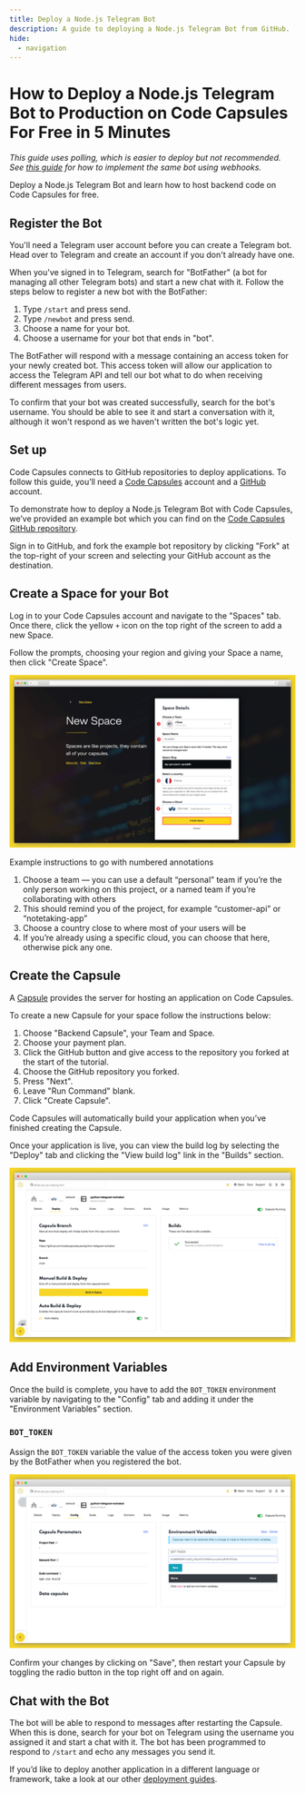```yaml
---
title: Deploy a Node.js Telegram Bot
description: A guide to deploying a Node.js Telegram Bot from GitHub.
hide:
  - navigation
---
```


# How to Deploy a Node.js Telegram Bot to Production on Code Capsules For Free in 5 Minutes

*This guide uses polling, which is easier to deploy but not recommended. See [this guide](./how-to-deploy-node-telegram-bot-to-production.md) for how to implement the same bot using webhooks.*

Deploy a Node.js Telegram Bot and learn how to host backend code on Code Capsules for free.

## Register the Bot

You'll need a Telegram user account before you can create a Telegram bot. Head over to Telegram and create an account if you don't already have one.

When you've signed in to Telegram, search for "BotFather" (a bot for managing all other Telegram bots) and start a new chat with it. Follow the steps below to register a new bot with the BotFather:

1. Type `/start` and press send.
2. Type `/newbot` and press send.
3. Choose a name for your bot.
4. Choose a username for your bot that ends in "bot".

The BotFather will respond with a message containing an access token for your newly created bot. This access token will allow our application to access the Telegram API and tell our bot what to do when receiving different messages from users.

To confirm that your bot was created successfully, search for the bot's username. You should be able to see it and start a conversation with it, although it won't respond as we haven't written the bot's logic yet.

## Set up

Code Capsules connects to GitHub repositories to deploy applications. To follow this guide, you’ll need a [Code Capsules](https://codecapsules.io/) account and a [GitHub](https://github.com/) account.

To demonstrate how to deploy a Node.js Telegram Bot with Code Capsules, we’ve provided an example bot which you can find on the [Code Capsules GitHub repository](https://github.com/codecapsules-io/polling-nodejs-telegram-echobot).

Sign in to GitHub, and fork the example bot repository by clicking "Fork" at the top-right of your screen and selecting your GitHub account as the destination.

## Create a Space for your Bot

Log in to your Code Capsules account and navigate to the "Spaces" tab. Once there, click the yellow `+` icon on the top right of the screen to add a new Space. 

Follow the prompts, choosing your region and giving your Space a name, then click "Create Space".

![space name](../assets/deployment/shared/space-name.png)

Example instructions to go with numbered annotations
1. Choose a team — you can use a default “personal” team if you’re the only person working on this project, or a named team if you’re collaborating with others
2. This should remind you of the project, for example “customer-api” or “notetaking-app”
3. Choose a country close to where most of your users will be
4. If you’re already using a specific cloud, you can choose that here, otherwise pick any one.

## Create the Capsule

A [Capsule](https://codecapsules.io/docs/FAQ/what-is-a-capsule/) provides the server for hosting an application on Code Capsules.

To create a new Capsule for your space follow the instructions below:

1. Choose "Backend Capsule", your Team and Space.
2. Choose your payment plan.
3. Click the GitHub button and give access to the repository you forked at the start of the tutorial.
4. Choose the GitHub repository you forked.
5. Press "Next".
6. Leave "Run Command" blank.
7. Click "Create Capsule".

Code Capsules will automatically build your application when you’ve finished creating the Capsule. 

Once your application is live, you can view the build log by selecting the "Deploy" tab and clicking the "View build log" link in the "Builds" section.

![Build logs](../assets/deployment/shared/backend-capsule-build-logs.png)


## Add Environment Variables

Once the build is complete, you have to add the `BOT_TOKEN` environment variable by navigating to the "Config" tab and adding it under the "Environment Variables" section.

### `BOT_TOKEN`

Assign the `BOT_TOKEN` variable the value of the access token you were given by the BotFather when you registered the bot.

![Add a `BOT_TOKEN` Environment Variable](../assets/deployment/telegram/add-bot-token-env-var.png)

Confirm your changes by clicking on "Save", then restart your Capsule by toggling the radio button in the top right off and on again.

## Chat with the Bot

The bot will be able to respond to messages after restarting the Capsule. When this is done, search for your bot on Telegram using the username you assigned it and start a chat with it. The bot has been programmed to respond to `/start` and echo any messages you send it.

If you’d like to deploy another application in a different language or framework, take a look at our other [deployment guides](/docs/deployment/).
